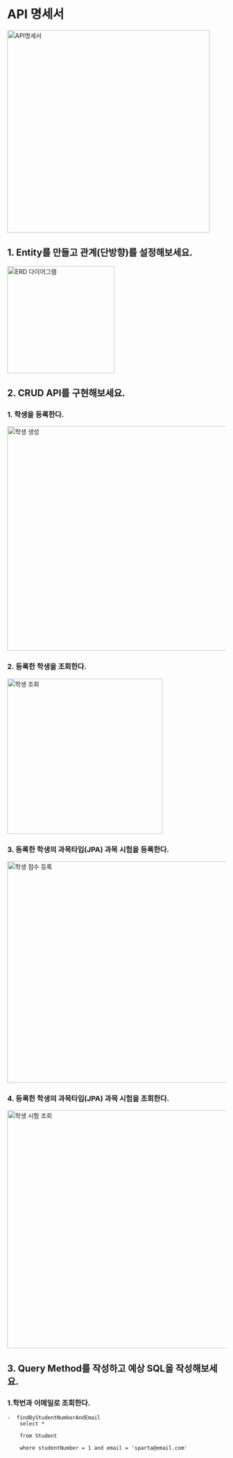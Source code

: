 
# API 명세서
<img width="467" alt="API명세서" src="https://github.com/Hyungs0703/rest-api-practice/assets/165638682/098cd0a6-c46c-42fd-8fed-753455db4275">

## 1. Entity를 만들고 관계(단방향)를 설정해보세요.
<img width="247" alt="ERD 다이어그램" src="https://github.com/Hyungs0703/rest-api-practice/assets/165638682/e11da2a3-fda7-4226-bcf1-c729a4d40382">

## 2. CRUD API를 구현해보세요.
### 1. 학생을 등록한다.
<img width="518" alt="학생 생성" src="https://github.com/Hyungs0703/rest-api-practice/assets/165638682/2b12888f-27d2-4120-a494-5a217cf090e0">

### 2. 등록한 학생을 조회한다.
<img width="358" alt="학생 조회" src="https://github.com/Hyungs0703/rest-api-practice/assets/165638682/808cbaaf-abae-4eb2-b666-4c1130c8dff8">

### 3. 등록한 학생의 과목타입(JPA) 과목 시험을 등록한다.
<img width="511" alt="학생 점수 등록" src="https://github.com/Hyungs0703/rest-api-practice/assets/165638682/fa0a7058-e36c-4ac8-bf99-24f3e92c1b1c">

### 4. 등록한 학생의 과목타입(JPA) 과목 시험을 조회한다.
<img width="549" alt="학생 시험 조회" src="https://github.com/Hyungs0703/rest-api-practice/assets/165638682/c19e1df4-f0ff-459d-9a8b-aa65c7834a80">

## 3. Query Method를 작성하고 예상 SQL을 작성해보세요.

### 1.학번과 이메일로 조회한다.
    -  findByStudentNumberAndEmail
        select *
        
        from Student

        where studentNumber = 1 and email = 'sparta@email.com'
